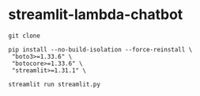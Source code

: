 # streamlit-lambda-chatbot

`git clone`

```
pip install --no-build-isolation --force-reinstall \
 "boto3>=1.33.6" \
 "botocore>=1.33.6" \
 "streamlit>=1.31.1" \
```

`streamlit run streamlit.py`
